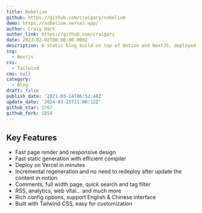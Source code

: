 ```yaml
---
title: Nobelium
github: https://github.com/craigary/nobelium
demo: https://nobelium.vercel.app/
author: Craig Hart
author_link: https://github.com/craigary
date: 2023-02-02T00:00:00.000Z
description: A static blog build on top of Notion and NextJS, deployed on Vercel.
ssg:
  - Nextjs
css:
  - Tailwind
cms: null
category:
  - Blog
draft: false
publish_date: '2021-03-14T06:52:48Z'
update_date: '2024-03-25T11:06:12Z'
github_star: 2767
github_fork: 1858
---
```


## Key Features

- Fast page render and responsive design
- Fast static generation with efficient compiler
- Deploy on Vercel in minutes
- Incremental regeneration and no need to redeploy after update the content in notion
- Comments, full width page, quick search and tag filter
- RSS, analytics, web vital... and much more
- Rich config options, support English & Chinese interface
- Built with Tailwind CSS, easy for customization
